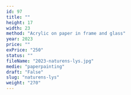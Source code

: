 ```yaml
---
id: 97
title: ""
height: 17
width: 23
method: "Acrylic on paper in frame and glass"
year: 2023
price: ""
exPrice: "250"
status: ""
fileName: "2023-naturens-lys.jpg"
medie: "paperpainting"
draft: "False"
slug: "naturens-lys"
weight: "270"
---
```

